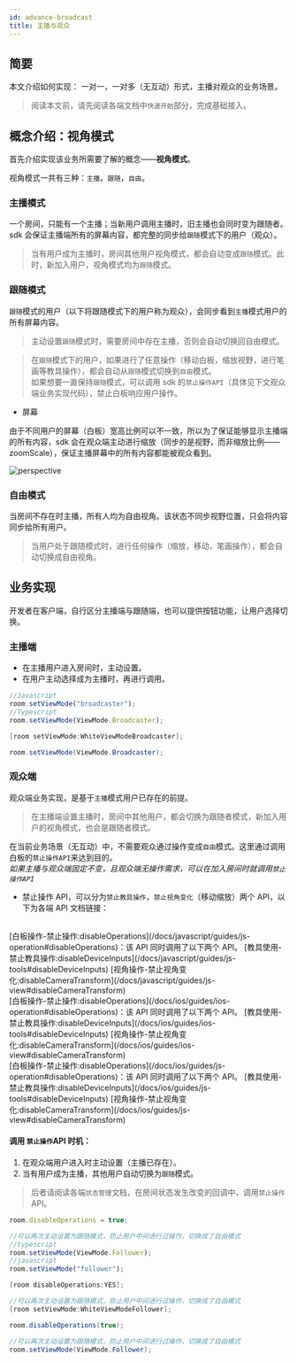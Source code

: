 ```yaml
---
id: advance-broadcast
title: 主播与观众
---
```


## 简要

本文介绍如何实现： 一对一，一对多（无互动）形式，主播对观众的业务场景。

>阅读本文前，请先阅读各端文档中`快速开始`部分，完成基础接入。

## 概念介绍：视角模式<span class="anchor" id="viewmode">

首先介绍实现该业务所需要了解的概念——**视角模式**。

视角模式一共有三种：`主播`，`跟随`，`自由`。

### 主播模式

一个房间，只能有一个主播；当新用户调用主播时，旧主播也会同时变为跟随者。  
sdk 会保证主播端所有的屏幕内容，都完整的同步给`跟随`模式下的用户（观众）。

>当有用户成为主播时，房间其他用户视角模式，都会自动变成`跟随`模式。此时，新加入用户，视角模式均为`跟随`模式。

### 跟随模式

`跟随`模式的用户（以下将跟随模式下的用户称为观众），会同步看到`主播`模式用户的所有屏幕内容。  

>主动设置`跟随`模式时，需要房间中存在主播，否则会自动切换回自由模式。

>在`跟随`模式下的用户，如果进行了任意操作（移动白板，缩放视野，进行笔画等教具操作），都会自动从`跟随`模式切换到`自由`模式。  
如果想要一直保持`跟随`模式，可以调用 sdk 的`禁止操作API`（具体见下文观众端业务实现代码），禁止白板响应用户操作。
 
* 屏幕

由于不同用户的屏幕（白板）宽高比例可以不一致，所以为了保证能够显示主播端的所有内容，sdk 会在观众端主动进行缩放（同步的是视野，而非缩放比例——zoomScale），保证主播屏幕中的所有内容都能被观众看到。

![perspective](/screenshot/perspective.jpeg)

### 自由模式

当房间不存在时主播，所有人均为自由视角。该状态不同步视野位置，只会将内容同步给所有用户。

>当用户处于跟随模式时，进行任何操作（缩放，移动，笔画操作），都会自动切换成自由视角。  

## 业务实现<span class="anchor" id="implement">

开发者在客户端，自行区分主播端与跟随端，也可以提供按钮功能，让用户选择切换。

### 主播端

* 在主播用户进入房间时，主动设置。
* 在用户主动选择成为主播时，再进行调用。

<!--DOCUSAURUS_CODE_TABS-->
<!--Web-->
```typescript
//Javascript 
room.setViewMode("broadcaster");
//Typescript
room.setViewMode(ViewMode.Broadcaster);
```
<!--iOS/Objective-C-->
```Objective-C
[room setViewMode:WhiteViewModeBroadcaster];
```
<!--Android/Java-->
```Java
room.setViewMode(ViewMode.Broadcaster);
```

<!--END_DOCUSAURUS_CODE_TABS-->

### 观众端

观众端业务实现，是基于`主播`模式用户已存在的前提。

>在主播端设置主播时，房间中其他用户，都会切换为跟随者模式，新加入用户的视角模式，也会是跟随者模式。

在当前业务场景（无互动）中，不需要观众通过操作变成`自由`模式。这里通过调用白板的`禁止操作API`来达到目的。  
*如果主播与观众端固定不变，且观众端无操作需求，可以在加入房间时就调用`禁止操作API`*

* 禁止操作 API，可以分为`禁止教具操作`，`禁止视角变化`（移动缩放）两个 API，以下为各端 API 文档链接：

<!--DOCUSAURUS_CODE_TABS-->
<!--Web/Typescript-->
<br>
[白板操作-禁止操作:disableOperations](/docs/javascript/guides/js-operation#disableOperations)：该 API 同时调用了以下两个 API。  
[教具使用-禁止教具操作:disableDeviceInputs](/docs/javascript/guides/js-tools#disableDeviceInputs)  
[视角操作-禁止视角变化:disableCameraTransform](/docs/javascript/guides/js-view#disableCameraTransform)
<!--iOS/Objective-C-->
<br>
[白板操作-禁止操作:disableOperations](/docs/ios/guides/ios-operation#disableOperations)：该 API 同时调用了以下两个 API。  
[教具使用-禁止教具操作:disableDeviceInputs](/docs/ios/guides/ios-tools#disableDeviceInputs)  
[视角操作-禁止视角变化:disableCameraTransform](/docs/ios/guides/ios-view#disableCameraTransform)
<!--Android/Java-->
<br>
[白板操作-禁止操作:disableOperations](/docs/ios/guides/js-operation#disableOperations)：该 API 同时调用了以下两个 API。  
[教具使用-禁止教具操作:disableDeviceInputs](/docs/ios/guides/js-tools#disableDeviceInputs)  
[视角操作-禁止视角变化:disableCameraTransform](/docs/ios/guides/js-view#disableCameraTransform)
<!--END_DOCUSAURUS_CODE_TABS-->

#### 调用 `禁止操作`API 时机：

1. 在观众端用户进入时主动设置（主播已存在）。
1. 当有用户成为主播，其他用户自动切换为`跟随`模式。

>后者请阅读各端`状态管理`文档，在房间状态发生改变的回调中，调用`禁止操作`API。

<!--DOCUSAURUS_CODE_TABS-->
<!--Web-->
```js
room.disableOperations = true;

//可以再次主动设置为跟随模式，防止用户中间进行过操作，切换成了自由模式
//typescript
room.setViewMode(ViewMode.Follower);
//javascript
room.setViewMode("follower");
```
<!--iOS/Objective-C-->
```Objective-C
[room disableOperations:YES];

//可以再次主动设置为跟随模式，防止用户中间进行过操作，切换成了自由模式
[room setViewMode:WhiteViewModeFollower];
```
<!--Android/Java-->
```Java
room.disableOperations(true);

//可以再次主动设置为跟随模式，防止用户中间进行过操作，切换成了自由模式
room.setViewMode(ViewMode.Follower);
```
<!--END_DOCUSAURUS_CODE_TABS-->